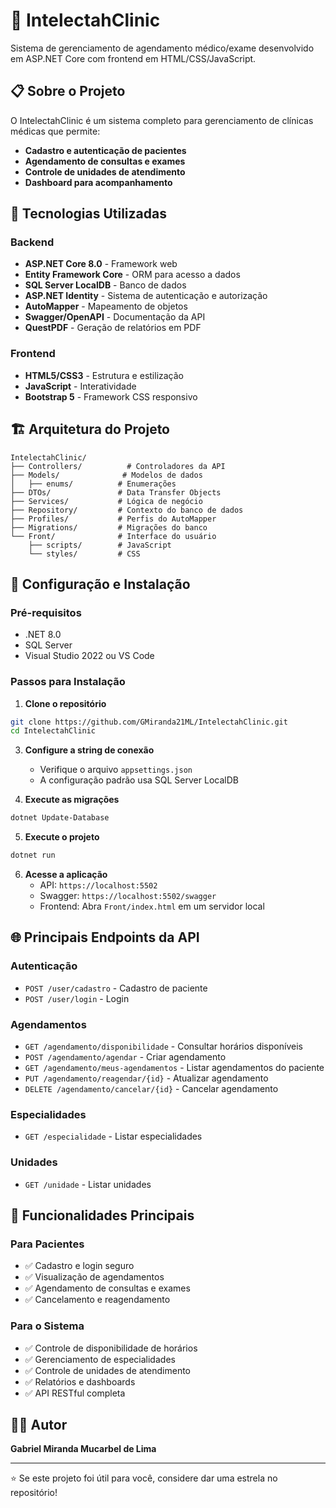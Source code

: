 # 🏥 IntelectahClinic

Sistema de gerenciamento de agendamento médico/exame desenvolvido em ASP.NET Core com frontend em HTML/CSS/JavaScript.

## 📋 Sobre o Projeto

O IntelectahClinic é um sistema completo para gerenciamento de clínicas médicas que permite:

- **Cadastro e autenticação de pacientes**
- **Agendamento de consultas e exames**
- **Controle de unidades de atendimento**
- **Dashboard para acompanhamento**

## 🚀 Tecnologias Utilizadas

### Backend
- **ASP.NET Core 8.0** - Framework web
- **Entity Framework Core** - ORM para acesso a dados
- **SQL Server LocalDB** - Banco de dados
- **ASP.NET Identity** - Sistema de autenticação e autorização
- **AutoMapper** - Mapeamento de objetos
- **Swagger/OpenAPI** - Documentação da API
- **QuestPDF** - Geração de relatórios em PDF

### Frontend
- **HTML5/CSS3** - Estrutura e estilização
- **JavaScript** - Interatividade
- **Bootstrap 5** - Framework CSS responsivo

## 🏗️ Arquitetura do Projeto

```
IntelectahClinic/
├── Controllers/          # Controladores da API
├── Models/              # Modelos de dados
│   ├── enums/          # Enumerações
├── DTOs/               # Data Transfer Objects
├── Services/           # Lógica de negócio
├── Repository/         # Contexto do banco de dados
├── Profiles/           # Perfis do AutoMapper
├── Migrations/         # Migrações do banco
└── Front/              # Interface do usuário
    ├── scripts/        # JavaScript
    └── styles/         # CSS
```

## 🔧 Configuração e Instalação

### Pré-requisitos
- .NET 8.0
- SQL Server
- Visual Studio 2022 ou VS Code

### Passos para Instalação

1. **Clone o repositório**
```bash
git clone https://github.com/GMiranda21ML/IntelectahClinic.git
cd IntelectahClinic
```

3. **Configure a string de conexão**
   - Verifique o arquivo `appsettings.json`
   - A configuração padrão usa SQL Server LocalDB

4. **Execute as migrações**
```bash
dotnet Update-Database
```

5. **Execute o projeto**
```bash
dotnet run
```

6. **Acesse a aplicação**
   - API: `https://localhost:5502`
   - Swagger: `https://localhost:5502/swagger`
   - Frontend: Abra `Front/index.html` em um servidor local

## 🌐 Principais Endpoints da API

### Autenticação
- `POST /user/cadastro` - Cadastro de paciente
- `POST /user/login` - Login

### Agendamentos
- `GET /agendamento/disponibilidade` - Consultar horários disponíveis
- `POST /agendamento/agendar` - Criar agendamento
- `GET /agendamento/meus-agendamentos` - Listar agendamentos do paciente
- `PUT /agendamento/reagendar/{id}` - Atualizar agendamento
- `DELETE /agendamento/cancelar/{id}` - Cancelar agendamento

### Especialidades
- `GET /especialidade` - Listar especialidades

### Unidades
- `GET /unidade` - Listar unidades

## 📝 Funcionalidades Principais

### Para Pacientes
- ✅ Cadastro e login seguro
- ✅ Visualização de agendamentos
- ✅ Agendamento de consultas e exames
- ✅ Cancelamento e reagendamento

### Para o Sistema
- ✅ Controle de disponibilidade de horários
- ✅ Gerenciamento de especialidades
- ✅ Controle de unidades de atendimento
- ✅ Relatórios e dashboards
- ✅ API RESTful completa

## 👨‍💻 Autor

**Gabriel Miranda Mucarbel de Lima**

---

⭐ Se este projeto foi útil para você, considere dar uma estrela no repositório!